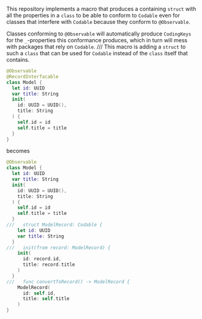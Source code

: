 This repository implements a macro that produces a containing `struct` with all the properties
in a `class` to be able to conform to `Codable` even for classes that
interfere with `Codable` because they conform to `@Observable`.

Classes conforming to `@Observable` will automatically produce `CodingKeys` for
the `_`-properties this conformance produces, which in turn will mess with
packages that rely on `Codable`.
/// This macro is adding a `struct` to such a `class` that can be used for `Codable`
instead of the `class` itself that contains.

```swift
@Observable
@RecordInterfacable
class Model {
  let id: UUID
  var title: String
  init(
    id: UUID = UUID(),
    title: String
  ) {
    self.id = id
    self.title = title
  }
}
```
becomes
```swift
@Observable
class Model {
  let id: UUID
  var title: String
  init(
    id: UUID = UUID(),
    title: String
  ) {
    self.id = id
    self.title = title
  }
///   struct ModelRecord: Codable {
    let id: UUID
    var title: String
  }
///   init(from record: ModelRecord) {
    init(
      id: record.id,
      title: record.title
    )
  }
///   func convertToRecord() -> ModelRecord {
    ModelRecord(
      id: self.id,
      title: self.title
    )
}
```
